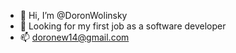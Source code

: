- 👋 Hi, I’m @DoronWolinsky
- 🌱 Looking for my first job as a software developer
- 📫 doronew14@gmail.com 

